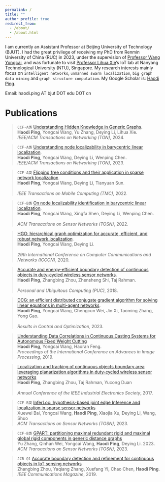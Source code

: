```yaml
---
permalink: /
title: ""
author_profile: true
redirect_from: 
  - /about/
  - /about.html
---
```

I am currently an Assistant Professor at Beijing University of Technology (BJUT). I had the great privilege of receiving my PhD from Renmin University of China (RUC) in 2023, under the supervision of [Professor Wang Yongcai](https://yongcaiwang.github.io/), and was fortunate to visit [Professor Lihua Xie](https://dr.ntu.edu.sg/cris/rp/rp00784)’s IoT lab at Nanyang Technological University (NTU), Singapore. My research interests mainly focus on `intelligent networks`, `unmanned swarm localization`, `big graph data mining` and `graph structure computation`. My Google Scholar is: [Haodi Ping](https://scholar.google.com/citations?user=jACI6bcAAAAJ&hl=zh-CN&oi=ao).

Email: haodi.ping AT bjut DOT edu DOT cn

Publications
======

> `CCF-A类` [Understanding Hidden Knowledge in Generic Graphs](https://ieeexplore.ieee.org/abstract/document/10440589/).<br>
**Haodi Ping**, Yongcai Wang, Yu Zhang, Deying Li, Lihua Xie.<br>
*IEEE/ACM Transactions on Networking (TON)*, 2024.

> `CCF-A类` [Understanding node localizability in barycentric linear localization](https://ieeexplore.ieee.org/abstract/document/9941502).<br>
**Haodi Ping**, Yongcai Wang, Deying Li, Wenping Chen.<br>
*IEEE/ACM Transactions on Networking (TON)*, 2023.
  
> `CCF-A类` [Flipping free conditions and their application in sparse network localization](https://ieeexplore.ieee.org/abstract/document/9165000).<br>
**Haodi Ping**, Yongcai Wang, Deying Li, Tianyuan Sun.<br>  
*IEEE Transactions on Mobile Computing (TMC)*, 2022.
  
> `CCF-B类` [On node localizability identification in barycentric linear localization](https://dl.acm.org/doi/abs/10.1145/3547143).<br>
  **Haodi Ping**, Yongcai Wang, Xingfa Shen, Deying Li, Wenping Chen.<br>  
  *ACM Transactions on Sensor Networks (TOSN)*, 2022.
  
> [HGO: hierarchical graph optimization for accurate, efficient, and robust network localization](https://ieeexplore.ieee.org/abstract/document/9209620).<br>
  **Haodi Ping**, Yongcai Wang, Deying Li. <br>  
  *29th International Conference on Computer Communications and Networks (ICCCN)*, 2020.
  
> [Accurate and energy-efficient boundary detection of continuous objects in duty-cycled wireless sensor networks](https://link.springer.com/article/10.1007/s00779-018-1119-4).<br>
  **Haodi Ping**, Zhangbing Zhou, Zhensheng Shi, Taj Rahman. <br>  
  *Personal and Ubiquitous Computing (PUC)*, 2018.
  
> [DCG: an efficient distributed conjugate gradient algorithm for solving linear equations in multi-agent networks](https://www.sciencedirect.com/science/article/pii/S2666720723000152).<br>
  **Haodi Ping**, Yongcai Wang, Chengcun Wei, Jin Xi, Taoming Zhang, Yong Gao.<br>  
  *Results in Control and Optimization*, 2023. 

> [Understanding Data Correlations in Continuous Casting Systems for Autonomous Fixed Weight Cutting]()<br>
   **Haodi Ping**, Yongcai Wang, Haoran Feng.<br>
   *Proceedings of the International Conference on Advances in Image Processing*, 2019.

> [Localization and tracking of continuous objects boundary area leveraging planarization algorithms in duty-cycled wireless sensor networks]()<br>
  **Haodi Ping**, Zhangbing Zhou, Taj Rahman, Yucong Duan<br>  
  *Annual Conference of the IEEE Industrial Electronics Society*, 2017.

> `CCF-B类` [InferLoc: hypothesis-based joint edge Inference and localization in sparse sensor networks]()<br>
  Xuewei Bai, Yongcai Wang, **Haodi Ping**, Xiaojia Xu, Deying Li, Wang, Shuo<br>
  *ACM Transactions on Sensor Networks (TOSN)*, 2023.

> `CCF-B类` [GPART: partitioning maximal redundant rigid and maximal global rigid components in generic distance graphs]()<br>
  Yu Zhang, Qinhan Wei, Yongcai Wang, **Haodi Ping**, Deying Li. 2023.<br>
  *ACM Transactions on Sensor Networks (TOSN)*, 2023.


> `JCR Q1` [Accurate boundary detection and refinement for continuous objects in IoT sensing networks]()<br>
  Zhangbing Zhou, Yaqiang Zhang, Xuefang Yi, Chao Chen, **Haodi Ping**.<br> 
  *IEEE Communications Magazine*, 2019.
  

